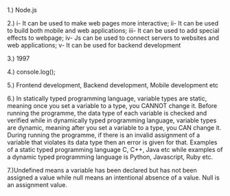 1.) Node.js

2.) i- It can be used to make web pages more interactive; ii- It can be used to build both mobile and web applications; iii- It can be used to add special effects to webpage; iv- Js can be used to connect servers to websites and web applications; v- It can be used for backend development

3.) 1997

4.) console.log();

5.) Frontend development, Backend development, Mobile development etc

6.) In statically typed programming language, variable types are static, meaning once you set a variable to a type, you CANNOT change it. Before running the programme, the data type of each variable is checked and verified while in dynamically typed programming language, variable types are dynamic, meaning after you set a variable to a type, you CAN change it. During running the programme, if there is an invalid assignment of a variable that violates its data type then an error is given for that.
Examples of a static typed programming language C, C++, Java etc while examples of a dynamic typed programming language is Python, Javascript, Ruby etc.

7.)Undefined means a variable has been declared but has not been assigned a value while null means an intentional absence of a value. Null is an assignment value.

